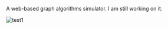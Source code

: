A web-based graph algorithms simulator. I am still working on it.

![test1](https://github.com/user-attachments/assets/814036a6-726f-48a3-aa94-584ac8d7c99a)
